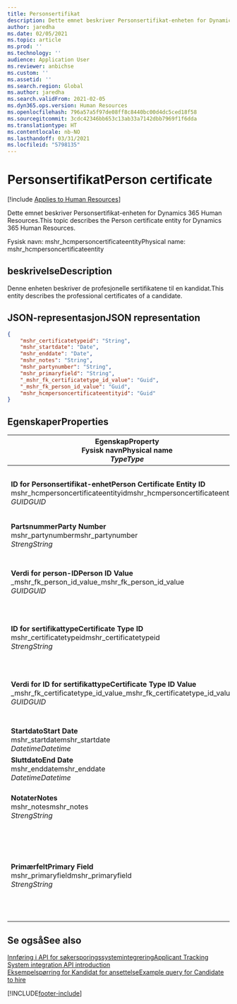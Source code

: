 ```yaml
---
title: Personsertifikat
description: Dette emnet beskriver Personsertifikat-enheten for Dynamics 365 Human Resources.
author: jaredha
ms.date: 02/05/2021
ms.topic: article
ms.prod: ''
ms.technology: ''
audience: Application User
ms.reviewer: anbichse
ms.custom: ''
ms.assetid: ''
ms.search.region: Global
ms.author: jaredha
ms.search.validFrom: 2021-02-05
ms.dyn365.ops.version: Human Resources
ms.openlocfilehash: 796a57a5f97de08ff8c8440bc00d4dc5ced18f58
ms.sourcegitcommit: 3cdc42346bb653c13ab33a7142dbb7969f1f6dda
ms.translationtype: HT
ms.contentlocale: nb-NO
ms.lasthandoff: 03/31/2021
ms.locfileid: "5798135"
---
```

# <a name="person-certificate"></a><span data-ttu-id="5ebc9-103">Personsertifikat</span><span class="sxs-lookup"><span data-stu-id="5ebc9-103">Person certificate</span></span>

[!include [Applies to Human Resources](../includes/applies-to-hr.md)]

<span data-ttu-id="5ebc9-104">Dette emnet beskriver Personsertifikat-enheten for Dynamics 365 Human Resources.</span><span class="sxs-lookup"><span data-stu-id="5ebc9-104">This topic describes the Person certificate entity for Dynamics 365 Human Resources.</span></span>

<span data-ttu-id="5ebc9-105">Fysisk navn: mshr_hcmpersoncertificateentity</span><span class="sxs-lookup"><span data-stu-id="5ebc9-105">Physical name: mshr_hcmpersoncertificateentity</span></span>

## <a name="description"></a><span data-ttu-id="5ebc9-106">beskrivelse</span><span class="sxs-lookup"><span data-stu-id="5ebc9-106">Description</span></span>

<span data-ttu-id="5ebc9-107">Denne enheten beskriver de profesjonelle sertifikatene til en kandidat.</span><span class="sxs-lookup"><span data-stu-id="5ebc9-107">This entity describes the professional certificates of a candidate.</span></span>

## <a name="json-representation"></a><span data-ttu-id="5ebc9-108">JSON-representasjon</span><span class="sxs-lookup"><span data-stu-id="5ebc9-108">JSON representation</span></span>

```json
{
    "mshr_certificatetypeid": "String",
    "mshr_startdate": "Date",
    "mshr_enddate": "Date",
    "mshr_notes": "String",
    "mshr_partynumber": "String",
    "mshr_primaryfield": "String",
    "_mshr_fk_certificatetype_id_value": "Guid",
    "_mshr_fk_person_id_value": "Guid",
    "mshr_hcmpersoncertificateentityid": "Guid"
}
```

## <a name="properties"></a><span data-ttu-id="5ebc9-109">Egenskaper</span><span class="sxs-lookup"><span data-stu-id="5ebc9-109">Properties</span></span>

| <span data-ttu-id="5ebc9-110">Egenskap</span><span class="sxs-lookup"><span data-stu-id="5ebc9-110">Property</span></span><br><span data-ttu-id="5ebc9-111">**Fysisk navn**</span><span class="sxs-lookup"><span data-stu-id="5ebc9-111">**Physical name**</span></span><br><span data-ttu-id="5ebc9-112">**_Type_**</span><span class="sxs-lookup"><span data-stu-id="5ebc9-112">**_Type_**</span></span> | <span data-ttu-id="5ebc9-113">Bruk</span><span class="sxs-lookup"><span data-stu-id="5ebc9-113">Use</span></span> | <span data-ttu-id="5ebc9-114">beskrivelse</span><span class="sxs-lookup"><span data-stu-id="5ebc9-114">Description</span></span> |
| --- | --- | --- |
| <span data-ttu-id="5ebc9-115">**ID for Personsertifikat-enhet**</span><span class="sxs-lookup"><span data-stu-id="5ebc9-115">**Person Certificate Entity ID**</span></span><br><span data-ttu-id="5ebc9-116">mshr_hcmpersoncertificateentityid</span><span class="sxs-lookup"><span data-stu-id="5ebc9-116">mshr_hcmpersoncertificateentityid</span></span><br><span data-ttu-id="5ebc9-117">*GUID*</span><span class="sxs-lookup"><span data-stu-id="5ebc9-117">*GUID*</span></span> | <span data-ttu-id="5ebc9-118">Skrivebeskyttet</span><span class="sxs-lookup"><span data-stu-id="5ebc9-118">Read-only</span></span><br><span data-ttu-id="5ebc9-119">Obligatorisk</span><span class="sxs-lookup"><span data-stu-id="5ebc9-119">Required</span></span> | <span data-ttu-id="5ebc9-120">Systemgenerert unik identifikator for posten for personsertifikatenhet.</span><span class="sxs-lookup"><span data-stu-id="5ebc9-120">System-generated unique identifier for the person certificate entity record.</span></span> |
| <span data-ttu-id="5ebc9-121">**Partsnummer**</span><span class="sxs-lookup"><span data-stu-id="5ebc9-121">**Party Number**</span></span><br><span data-ttu-id="5ebc9-122">mshr_partynumber</span><span class="sxs-lookup"><span data-stu-id="5ebc9-122">mshr_partynumber</span></span><br><span data-ttu-id="5ebc9-123">*Streng*</span><span class="sxs-lookup"><span data-stu-id="5ebc9-123">*String*</span></span> | <span data-ttu-id="5ebc9-124">Lese/skrive</span><span class="sxs-lookup"><span data-stu-id="5ebc9-124">Read/write</span></span><br><span data-ttu-id="5ebc9-125">Obligatorisk</span><span class="sxs-lookup"><span data-stu-id="5ebc9-125">Required</span></span> | <span data-ttu-id="5ebc9-126">Parts-ID-en (person) til kanditaten.</span><span class="sxs-lookup"><span data-stu-id="5ebc9-126">The party (person) ID of the candidate.</span></span> |
| <span data-ttu-id="5ebc9-127">**Verdi for person-ID**</span><span class="sxs-lookup"><span data-stu-id="5ebc9-127">**Person ID Value**</span></span><br><span data-ttu-id="5ebc9-128">_mshr_fk_person_id_value</span><span class="sxs-lookup"><span data-stu-id="5ebc9-128">_mshr_fk_person_id_value</span></span><br><span data-ttu-id="5ebc9-129">*GUID*</span><span class="sxs-lookup"><span data-stu-id="5ebc9-129">*GUID*</span></span> | <span data-ttu-id="5ebc9-130">Skrivebeskyttet</span><span class="sxs-lookup"><span data-stu-id="5ebc9-130">Read-only</span></span><br><span data-ttu-id="5ebc9-131">Obligatorisk</span><span class="sxs-lookup"><span data-stu-id="5ebc9-131">Required</span></span><br><span data-ttu-id="5ebc9-132">Sekundærnøkkel: mshr_dirpersonentityid i mshr_dirpersonentity</span><span class="sxs-lookup"><span data-stu-id="5ebc9-132">Foreign key: mshr_dirpersonentityid of mshr_dirpersonentity</span></span> | <span data-ttu-id="5ebc9-133">Systemgenerert unik identifikator for partsenhetsposten (person).</span><span class="sxs-lookup"><span data-stu-id="5ebc9-133">The system-generated identifier of the party (person) entity record.</span></span> |
| <span data-ttu-id="5ebc9-134">**ID for sertifikattype**</span><span class="sxs-lookup"><span data-stu-id="5ebc9-134">**Certificate Type ID**</span></span><br><span data-ttu-id="5ebc9-135">mshr_certificatetypeid</span><span class="sxs-lookup"><span data-stu-id="5ebc9-135">mshr_certificatetypeid</span></span><br><span data-ttu-id="5ebc9-136">*Streng*</span><span class="sxs-lookup"><span data-stu-id="5ebc9-136">*String*</span></span> | <span data-ttu-id="5ebc9-137">Lese/skrive</span><span class="sxs-lookup"><span data-stu-id="5ebc9-137">Read/write</span></span><br><span data-ttu-id="5ebc9-138">Obligatorisk</span><span class="sxs-lookup"><span data-stu-id="5ebc9-138">Required</span></span> |  <span data-ttu-id="5ebc9-139">IDen for sertifikattype som er definert i Human Resources.</span><span class="sxs-lookup"><span data-stu-id="5ebc9-139">The identifier of the certificate type defined in Human Resources.</span></span> |
| <span data-ttu-id="5ebc9-140">**Verdi for ID for sertifikattype**</span><span class="sxs-lookup"><span data-stu-id="5ebc9-140">**Certificate Type ID Value**</span></span><br><span data-ttu-id="5ebc9-141">_mshr_fk_certificatetype_id_value</span><span class="sxs-lookup"><span data-stu-id="5ebc9-141">_mshr_fk_certificatetype_id_value</span></span><br><span data-ttu-id="5ebc9-142">*GUID*</span><span class="sxs-lookup"><span data-stu-id="5ebc9-142">*GUID*</span></span> | <span data-ttu-id="5ebc9-143">Skrivebeskyttet</span><span class="sxs-lookup"><span data-stu-id="5ebc9-143">Read-only</span></span><br><span data-ttu-id="5ebc9-144">Obligatorisk</span><span class="sxs-lookup"><span data-stu-id="5ebc9-144">Required</span></span><br><span data-ttu-id="5ebc9-145">Sekundærnøkkel: mshr_hcmcertificatetypeentityid i mshr_hcmcertificatetypeentity</span><span class="sxs-lookup"><span data-stu-id="5ebc9-145">Foreign key: mshr_hcmcertificatetypeentityid of mshr_hcmcertificatetypeentity</span></span> | <span data-ttu-id="5ebc9-146">Systemgenerert unik identifikator for sertifikattype i den tilknyttede enheten.</span><span class="sxs-lookup"><span data-stu-id="5ebc9-146">System-generated unique identifier of the certificate type in the associated entity.</span></span> |
| <span data-ttu-id="5ebc9-147">**Startdato**</span><span class="sxs-lookup"><span data-stu-id="5ebc9-147">**Start Date**</span></span><br><span data-ttu-id="5ebc9-148">mshr_startdate</span><span class="sxs-lookup"><span data-stu-id="5ebc9-148">mshr_startdate</span></span><br><span data-ttu-id="5ebc9-149">*Datetime*</span><span class="sxs-lookup"><span data-stu-id="5ebc9-149">*Datetime*</span></span> | <span data-ttu-id="5ebc9-150">Lese/skrive</span><span class="sxs-lookup"><span data-stu-id="5ebc9-150">Read/write</span></span><br><span data-ttu-id="5ebc9-151">Obligatorisk</span><span class="sxs-lookup"><span data-stu-id="5ebc9-151">Required</span></span> | <span data-ttu-id="5ebc9-152">Datoen da sertifikatet ble utstedt.</span><span class="sxs-lookup"><span data-stu-id="5ebc9-152">The date at which the certificate was issued.</span></span> |
| <span data-ttu-id="5ebc9-153">**Sluttdato**</span><span class="sxs-lookup"><span data-stu-id="5ebc9-153">**End Date**</span></span><br><span data-ttu-id="5ebc9-154">mshr_enddate</span><span class="sxs-lookup"><span data-stu-id="5ebc9-154">mshr_enddate</span></span><br><span data-ttu-id="5ebc9-155">*Datetime*</span><span class="sxs-lookup"><span data-stu-id="5ebc9-155">*Datetime*</span></span> | <span data-ttu-id="5ebc9-156">Lese/skrive</span><span class="sxs-lookup"><span data-stu-id="5ebc9-156">Read/write</span></span><br><span data-ttu-id="5ebc9-157">Valgfri</span><span class="sxs-lookup"><span data-stu-id="5ebc9-157">Optional</span></span> | <span data-ttu-id="5ebc9-158">Datoen da sertifikatet utløper.</span><span class="sxs-lookup"><span data-stu-id="5ebc9-158">The date at which the certificate will expire.</span></span> |
| <span data-ttu-id="5ebc9-159">**Notater**</span><span class="sxs-lookup"><span data-stu-id="5ebc9-159">**Notes**</span></span><br><span data-ttu-id="5ebc9-160">mshr_notes</span><span class="sxs-lookup"><span data-stu-id="5ebc9-160">mshr_notes</span></span><br><span data-ttu-id="5ebc9-161">*Streng*</span><span class="sxs-lookup"><span data-stu-id="5ebc9-161">*String*</span></span> | <span data-ttu-id="5ebc9-162">Lese/skrive</span><span class="sxs-lookup"><span data-stu-id="5ebc9-162">Read/write</span></span><br><span data-ttu-id="5ebc9-163">Valgfri</span><span class="sxs-lookup"><span data-stu-id="5ebc9-163">Optional</span></span> | <span data-ttu-id="5ebc9-164">Merknader som skal brukes av ansettelsesansvarlige og rekrutteringspersoner.</span><span class="sxs-lookup"><span data-stu-id="5ebc9-164">Notes for use by hiring managers and recruiters.</span></span> |
| <span data-ttu-id="5ebc9-165">**Primærfelt**</span><span class="sxs-lookup"><span data-stu-id="5ebc9-165">**Primary Field**</span></span><br><span data-ttu-id="5ebc9-166">mshr_primaryfield</span><span class="sxs-lookup"><span data-stu-id="5ebc9-166">mshr_primaryfield</span></span><br><span data-ttu-id="5ebc9-167">*Streng*</span><span class="sxs-lookup"><span data-stu-id="5ebc9-167">*String*</span></span> | <span data-ttu-id="5ebc9-168">Skrivebeskyttet</span><span class="sxs-lookup"><span data-stu-id="5ebc9-168">Read-only</span></span><br><span data-ttu-id="5ebc9-169">Obligatorisk</span><span class="sxs-lookup"><span data-stu-id="5ebc9-169">Required</span></span> |  <span data-ttu-id="5ebc9-170">Felt som brukes som en identifikator for enhetsposten.</span><span class="sxs-lookup"><span data-stu-id="5ebc9-170">Field to be used as an identifier of the entity record.</span></span> <span data-ttu-id="5ebc9-171">Kombinasjon av partnummer, ID for sertifikattype og startdato.</span><span class="sxs-lookup"><span data-stu-id="5ebc9-171">Combination of party number, certificate type ID, and start date.</span></span> |

## <a name="see-also"></a><span data-ttu-id="5ebc9-172">Se også</span><span class="sxs-lookup"><span data-stu-id="5ebc9-172">See also</span></span>

[<span data-ttu-id="5ebc9-173">Innføring i API for søkersporingssystemintegrering</span><span class="sxs-lookup"><span data-stu-id="5ebc9-173">Applicant Tracking System integration API introduction</span></span>](hr-admin-integration-ats-api-introduction.md)<br>
[<span data-ttu-id="5ebc9-174">Eksempelspørring for Kandidat for ansettelse</span><span class="sxs-lookup"><span data-stu-id="5ebc9-174">Example query for Candidate to hire</span></span>](hr-admin-integration-ats-api-candidate-to-hire-example-query.md)



[!INCLUDE[footer-include](../includes/footer-banner.md)]